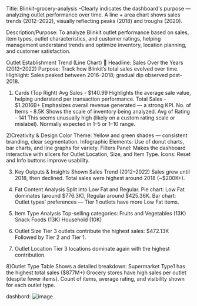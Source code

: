 
 Title: Blinkit-grocery-analysis
-Clearly indicates the dashboard's purpose — analyzing outlet performance over time.
A line + area chart shows sales trends (2012–2022), visually reflecting peaks (2018) and troughs (2020).


Description/Purpose:
To analyze Blinkit outlet performance based on sales, item types, outlet characteristics, and customer ratings, helping management understand trends and optimize inventory, location planning, and customer satisfaction.

Outlet Establishment Trend (Line Chart)
🔖 Headline: Sales Over the Years (2012–2022)
Purpose: Track how Blinkit’s total sales evolved over time.
Highlight: Sales peaked between 2016–2018; gradual dip observed post-2018.

1) Cards (Top Right)
Avg Sales - $140.99
Highlights the average sale value, helping understand per transaction performance.
Total Sales - $1.2016B+
Emphasizes overall revenue generated — a strong KPI.
No. of Items - 8.5K
Shows the scale of inventory being analyzed.
Avg of Rating - 141
This seems unusually high (likely on a custom rating scale or mislabel). Normally expected in 1–5 or 1–10 range.

2)Creativity & Design
Color Theme: Yellow and green shades — consistent branding, clear segmentation.
Infographic Elements: Use of donut charts, bar charts, and line graphs for variety.
Filters Panel: Makes the dashboard interactive with slicers for Outlet Location, Size, and Item Type.
Icons: Reset and Info buttons improve usability.

3) Key Outputs & Insights Shown
 Sales Trend (2012–2022)
Sales grew until 2018, then declined.
Total sales were highest around 2018 (~$200K+).

4) Fat Content Analysis
Split into Low Fat and Regular.
Pie chart: Low Fat dominates (around $776.3K), Regular around $425.36K.
Bar chart: Outlet types’ preferences — Tier 1 outlets have more Low Fat items.

5) Item Type Analysis
Top-selling categories:
Fruits and Vegetables (13K)
Snack Foods (13K)
Household (10K)

6) Outlet Size
Tier 3 outlets contribute the highest sales: $472.13K
Followed by Tier 2 and Tier 1.

7) Outlet Location
Tier 3 locations dominate again with the highest contribution.

8)Outlet Type Table
Shows a detailed breakdown:
Supermarket Type1 has the highest total sales ($877M+)
Grocery stores have high sales per outlet (despite fewer items).
Count of items, average rating, and visibility shown for each outlet type.

dashbord:
![image](https://github.com/user-attachments/assets/98b054a1-3e80-408b-9076-1d7e90671144)
